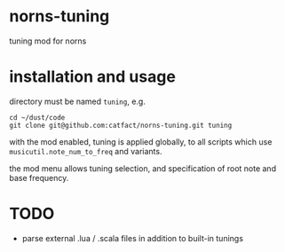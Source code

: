 # norns-tuning
tuning mod for norns

# installation and usage

directory must be named `tuning`, e.g.
```
cd ~/dust/code
git clone git@github.com:catfact/norns-tuning.git tuning
```

with the mod enabled, tuning is applied globally, to all scripts which use `musicutil.note_num_to_freq` and variants. 

the mod menu allows tuning selection, and specification of root note and base frequency.

# TODO

- parse external .lua / .scala files in addition to built-in tunings


